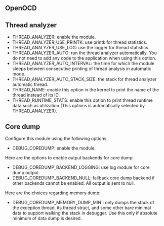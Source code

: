 ## OpenOCD

## Thread analyzer
- THREAD_ANALYZER: enable the module.
- THREAD_ANALYZER_USE_PRINTK: use printk for thread statistics.
- THREAD_ANALYZER_USE_LOG: use the logger for thread statistics.
- THREAD_ANALYZER_AUTO: run the thread analyzer automatically. You do not need to add any code to the application when using this option.
- THREAD_ANALYZER_AUTO_INTERVAL: the time for which the module sleeps between consecutive printing of thread analysis in automatic mode.
- THREAD_ANALYZER_AUTO_STACK_SIZE: the stack for thread analyzer automatic thread.
- THREAD_NAME: enable this option in the kernel to print the name of the thread instead of its ID.
- THREAD_RUNTIME_STATS: enable this option to print thread runtime data such as utilization (This options is automatically selected by THREAD_ANALYZER).

## Core dump
Configure this module using the following options.
- DEBUG_COREDUMP: enable the module.

Here are the options to enable output backends for core dump:
- DEBUG_COREDUMP_BACKEND_LOGGING: use log module for core dump output.
- DEBUG_COREDUMP_BACKEND_NULL: fallback core dump backend if other backends cannot be enabled. All output is sent to null.

Here are the choices regarding memory dump:
- DEBUG_COREDUMP_MEMORY_DUMP_MIN`: only dumps the stack of the exception thread, its thread struct, and some other bare minimal data to support walking the stack in debugger. Use this only if absolute minimum of data dump is desired.

